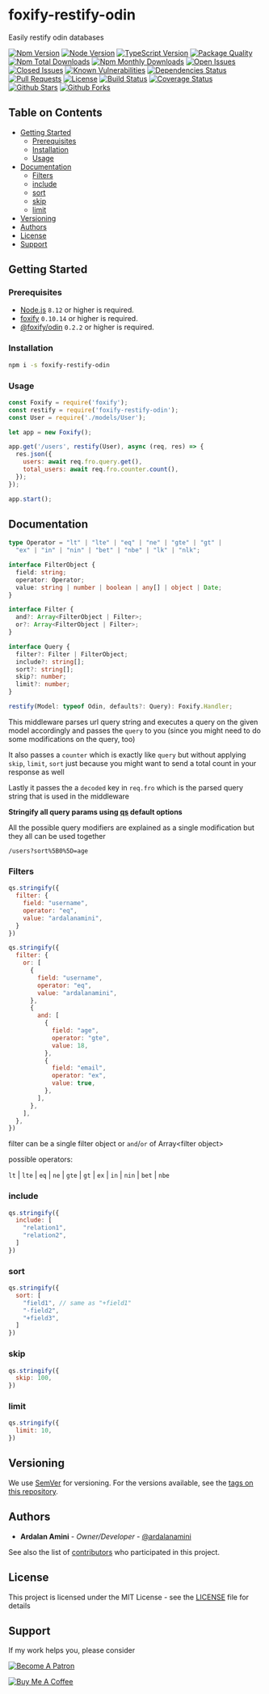 # foxify-restify-odin <!-- omit in toc -->

Easily restify odin databases

[![Npm Version](https://img.shields.io/npm/v/foxify-restify-odin.svg)](https://www.npmjs.com/package/foxify-restify-odin)
[![Node Version](https://img.shields.io/node/v/foxify-restify-odin.svg)](https://nodejs.org)
[![TypeScript Version](https://img.shields.io/npm/types/foxify-restify-odin.svg)](https://www.typescriptlang.org)
[![Package Quality](https://npm.packagequality.com/shield/foxify-restify-odin.svg)](https://packagequality.com/#?package=foxify-restify-odin)
[![Npm Total Downloads](https://img.shields.io/npm/dt/foxify-restify-odin.svg)](https://www.npmjs.com/package/foxify-restify-odin)
[![Npm Monthly Downloads](https://img.shields.io/npm/dm/foxify-restify-odin.svg)](https://www.npmjs.com/package/foxify-restify-odin)
[![Open Issues](https://img.shields.io/github/issues-raw/foxifyjs/foxify-restify-odin.svg)](https://github.com/foxifyjs/foxify-restify-odin/issues?q=is%3Aopen+is%3Aissue)
[![Closed Issues](https://img.shields.io/github/issues-closed-raw/foxifyjs/foxify-restify-odin.svg)](https://github.com/foxifyjs/foxify-restify-odin/issues?q=is%3Aissue+is%3Aclosed)
[![Known Vulnerabilities](https://snyk.io/test/github/foxifyjs/foxify-restify-odin/badge.svg?targetFile=package.json)](https://snyk.io/test/github/foxifyjs/foxify-restify-odin?targetFile=package.json)
[![Dependencies Status](https://david-dm.org/foxifyjs/foxify-restify-odin.svg)](https://david-dm.org/foxifyjs/foxify-restify-odin)
[![Pull Requests](https://img.shields.io/badge/PRs-Welcome-brightgreen.svg)](https://github.com/foxifyjs/foxify-restify-odin/pulls)
[![License](https://img.shields.io/github/license/foxifyjs/foxify-restify-odin.svg)](https://github.com/foxifyjs/foxify-restify-odin/blob/master/LICENSE)
[![Build Status](https://api.travis-ci.com/foxifyjs/foxify-restify-odin.svg?branch=master)](https://travis-ci.com/foxifyjs/foxify-restify-odin)
[![Coverage Status](https://codecov.io/gh/foxifyjs/foxify-restify-odin/branch/master/graph/badge.svg)](https://codecov.io/gh/foxifyjs/foxify-restify-odin)
[![Github Stars](https://img.shields.io/github/stars/foxifyjs/foxify-restify-odin.svg?style=social&label=Stars)](https://github.com/foxifyjs/foxify-restify-odin)
[![Github Forks](https://img.shields.io/github/forks/foxifyjs/foxify-restify-odin.svg?style=social&label=Fork)](https://github.com/foxifyjs/foxify-restify-odin)

## Table on Contents <!-- omit in toc -->

- [Getting Started](#getting-started)
  - [Prerequisites](#prerequisites)
  - [Installation](#installation)
  - [Usage](#usage)
- [Documentation](#documentation)
  - [Filters](#filters)
  - [include](#include)
  - [sort](#sort)
  - [skip](#skip)
  - [limit](#limit)
- [Versioning](#versioning)
- [Authors](#authors)
- [License](#license)
- [Support](#support)

## Getting Started

### Prerequisites

- [Node.js](https://nodejs.org/en/download) `8.12` or higher is required.
- [foxify](https://github.com/foxifyjs/foxify) `0.10.14` or higher is required.
- [@foxify/odin](https://github.com/foxifyjs/odin) `0.2.2` or higher is required.

### Installation

```bash
npm i -s foxify-restify-odin
```

### Usage

```javascript
const Foxify = require('foxify');
const restify = require('foxify-restify-odin');
const User = require('./models/User');

let app = new Foxify();

app.get('/users', restify(User), async (req, res) => {
  res.json({
    users: await req.fro.query.get(),
    total_users: await req.fro.counter.count(),
  });
});

app.start();
```

## Documentation

```typescript
type Operator = "lt" | "lte" | "eq" | "ne" | "gte" | "gt" |
  "ex" | "in" | "nin" | "bet" | "nbe" | "lk" | "nlk";

interface FilterObject {
  field: string;
  operator: Operator;
  value: string | number | boolean | any[] | object | Date;
}

interface Filter {
  and?: Array<FilterObject | Filter>;
  or?: Array<FilterObject | Filter>;
}

interface Query {
  filter?: Filter | FilterObject;
  include?: string[];
  sort?: string[];
  skip?: number;
  limit?: number;
}

restify(Model: typeof Odin, defaults?: Query): Foxify.Handler;
```

This middleware parses url query string and executes a query on the given model accordingly and passes the `query` to you (since you might need to do some modifications on the query, too)

It also passes a `counter` which is exactly like `query` but without applying `skip`, `limit`, `sort` just because you might want to send a total count in your response as well

Lastly it passes the a `decoded` key in `req.fro` which is the parsed query string that is used in the middleware

**Stringify all query params using [qs](https://www.npmjs.com/package/qs) default options**

All the possible query modifiers are explained as a single modification but they all can be used together

`/users?sort%5B0%5D=age`

### Filters

```javascript
qs.stringify({
  filter: {
    field: "username",
    operator: "eq",
    value: "ardalanamini",
  }
})
```

```javascript
qs.stringify({
  filter: {
    or: [
      {
        field: "username",
        operator: "eq",
        value: "ardalanamini",
      },
      {
        and: [
          {
            field: "age",
            operator: "gte",
            value: 18,
          },
          {
            field: "email",
            operator: "ex",
            value: true,
          },
        ],
      },
    ],
  },
})
```

filter can be a single filter object or `and`/`or` of Array\<filter object\>

possible operators:

`lt` | `lte` | `eq` | `ne` | `gte` | `gt` | `ex` | `in` | `nin` | `bet` | `nbe`

### include

```javascript
qs.stringify({
  include: [
    "relation1",
    "relation2",
  ]
})
```

### sort

```javascript
qs.stringify({
  sort: [
    "field1", // same as "+field1"
    "-field2",
    "+field3",
  ]
})
```

### skip

```javascript
qs.stringify({
  skip: 100,
})
```

### limit

```javascript
qs.stringify({
  limit: 10,
})
```

## Versioning

We use [SemVer](http://semver.org) for versioning. For the versions available, see the [tags on this repository](https://github.com/foxifyjs/foxify/tags).

## Authors

- **Ardalan Amini** - *Owner/Developer* - [@ardalanamini](https://github.com/ardalanamini)

See also the list of [contributors](https://github.com/foxifyjs/foxify/contributors) who participated in this project.

## License

This project is licensed under the MIT License - see the [LICENSE](LICENSE) file for details

## Support

If my work helps you, please consider

[![Become A Patron](https://c5.patreon.com/external/logo/become_a_patron_button.png)](https://www.patreon.com/ardalanamini)

[![Buy Me A Coffee](https://www.buymeacoffee.com/assets/img/custom_images/orange_img.png)](https://www.buymeacoffee.com/ardalanamini)
